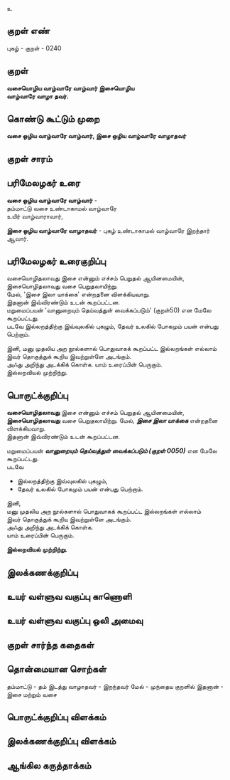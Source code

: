 உ

## குறள் எண் 

புகழ்  - குறள் - 0240  

## குறள் 

**வசையொழிய வாழ்வாரே வாழ்வார் இசையொழிய  
வாழ்வாரே வாழா தவர்.**

## கொண்டு கூட்டும் முறை

**வசை ஒழிய வாழ்வாரே வாழ்வார், இசை ஒழிய வாழ்வாரே வாழாதவர்** 

## குறள் சாரம் 


## பரிமேலழகர் உரை

**வசை ஒழிய வாழ்வாரே வாழ்வார்** -  
தம்மாட்டு வசை உண்டாகாமல் வாழ்வாரே  
உயிர் வாழ்வாராவார்,   

**இசை ஒழிய வாழ்வாரே வாழாதவர்** - புகழ் உண்டாகாமல் வாழ்வாரே இறந்தார் ஆவார்.  
 

## பரிமேலழகர் உரைகுறிப்பு   

வசையொழிதலாவது இசை என்னும் எச்சம் பெறுதல் ஆயினமையின், இசையொழிதலாவது வசை பெறுதலாயிற்று.  
மேல், 'இசை இலா யாக்கை' என்றதனை விளக்கியவாறு.  
இதனான் இவ்விரண்டும் உடன் கூறப்பட்டன.  
மறுமைப்பயன் 'வானுறையும் தெய்வத்துள் வைக்கப்படும்' (குறள்50) என மேலே கூறப்பட்டது.  
படவே இல்லறத்திற்கு இவ்வுலகில் புகழும், தேவர் உலகில் போகமும் பயன் என்பது பெற்றாம்.  

இனி, மனு முதலிய அற நூல்களால் பொதுவாகக் கூறப்பட்ட இல்லறங்கள் எல்லாம் இவர் தொகுத்துக் கூறிய இவற்றுள்ளே அடங்கும்.  
அஃது அறிந்து அடக்கிக் கொள்க. யாம் உரைப்பின் பெருகும்.  
இல்லறவியல் முற்றிற்று.

## பொருட்க்குறிப்பு 

**வசையொழிதலாவது** இசை என்னும் எச்சம் பெறுதல் ஆயினமையின்,  
**இசையொழிதலாவது** வசை பெறுதலாயிற்று. 
மேல், _**இசை இலா யாக்கை**_ என்றதனை விளக்கியவாறு.  
இதனான் இவ்விரண்டும் உடன் கூறப்பட்டன.  

மறுமைப்பயன் _**வானுறையும் தெய்வத்துள் வைக்கப்படும் (குறள் 0050)**_ என மேலே கூறப்பட்டது.  
படவே  
* இல்லறத்திற்கு இவ்வுலகில் புகழும்,  
* தேவர் உலகில் போகமும் பயன் என்பது பெற்றாம்.  

இனி,  
மனு முதலிய அற நூல்களால் பொதுவாகக் கூறப்பட்ட இல்லறங்கள் எல்லாம்  
இவர் தொகுத்துக் கூறிய இவற்றுள்ளே அடங்கும்.  
அஃது அறிந்து அடக்கிக் கொள்க.  
யாம் உரைப்பின் பெருகும்.   

**இல்லறவியல் முற்றிற்று.**

## இலக்கணக்குறிப்பு  


## உயர் வள்ளுவ வகுப்பு காணொளி


## உயர் வள்ளுவ வகுப்பு ஒலி அமைவு 

 
## குறள் சார்ந்த கதைகள் 


## தொன்மையான சொற்கள்

தம்மாட்டு - தம் இடத்து 
வாழாதவர் - இறந்தவர்
மேல் - முந்தைய குறளில்
இதனான் - இசை மற்றும் வசை 

## பொருட்க்குறிப்பு விளக்கம்


## இலக்கணக்குறிப்பு விளக்கம்


## ஆங்கில கருத்தாக்கம் 



